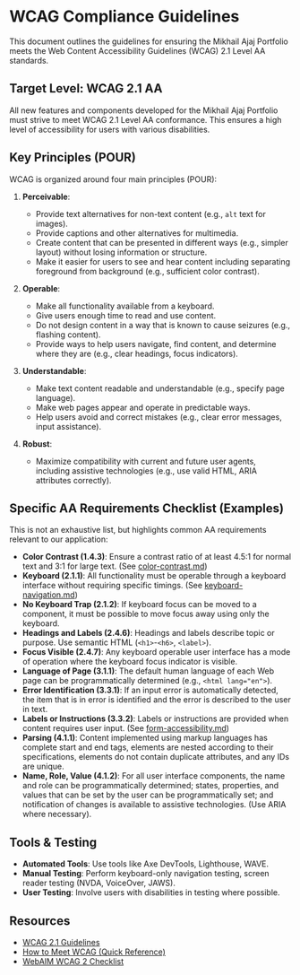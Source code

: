 # WCAG Compliance Guidelines

This document outlines the guidelines for ensuring the Mikhail Ajaj Portfolio meets the Web Content Accessibility Guidelines (WCAG) 2.1 Level AA standards.

## Target Level: WCAG 2.1 AA

All new features and components developed for the Mikhail Ajaj Portfolio must strive to meet WCAG 2.1 Level AA conformance. This ensures a high level of accessibility for users with various disabilities.

## Key Principles (POUR)

WCAG is organized around four main principles (POUR):

1.  **Perceivable**:
    *   Provide text alternatives for non-text content (e.g., `alt` text for images).
    *   Provide captions and other alternatives for multimedia.
    *   Create content that can be presented in different ways (e.g., simpler layout) without losing information or structure.
    *   Make it easier for users to see and hear content including separating foreground from background (e.g., sufficient color contrast).

2.  **Operable**:
    *   Make all functionality available from a keyboard.
    *   Give users enough time to read and use content.
    *   Do not design content in a way that is known to cause seizures (e.g., flashing content).
    *   Provide ways to help users navigate, find content, and determine where they are (e.g., clear headings, focus indicators).

3.  **Understandable**:
    *   Make text content readable and understandable (e.g., specify page language).
    *   Make web pages appear and operate in predictable ways.
    *   Help users avoid and correct mistakes (e.g., clear error messages, input assistance).

4.  **Robust**:
    *   Maximize compatibility with current and future user agents, including assistive technologies (e.g., use valid HTML, ARIA attributes correctly).

## Specific AA Requirements Checklist (Examples)

This is not an exhaustive list, but highlights common AA requirements relevant to our application:

*   **Color Contrast (1.4.3)**: Ensure a contrast ratio of at least 4.5:1 for normal text and 3:1 for large text. (See [color-contrast.md](./color-contrast.md))
*   **Keyboard (2.1.1)**: All functionality must be operable through a keyboard interface without requiring specific timings. (See [keyboard-navigation.md](./keyboard-navigation.md))
*   **No Keyboard Trap (2.1.2)**: If keyboard focus can be moved to a component, it must be possible to move focus away using only the keyboard.
*   **Headings and Labels (2.4.6)**: Headings and labels describe topic or purpose. Use semantic HTML (`<h1>`-`<h6>`, `<label>`).
*   **Focus Visible (2.4.7)**: Any keyboard operable user interface has a mode of operation where the keyboard focus indicator is visible.
*   **Language of Page (3.1.1)**: The default human language of each Web page can be programmatically determined (e.g., `<html lang="en">`).
*   **Error Identification (3.3.1)**: If an input error is automatically detected, the item that is in error is identified and the error is described to the user in text.
*   **Labels or Instructions (3.3.2)**: Labels or instructions are provided when content requires user input. (See [form-accessibility.md](./form-accessibility.md))
*   **Parsing (4.1.1)**: Content implemented using markup languages has complete start and end tags, elements are nested according to their specifications, elements do not contain duplicate attributes, and any IDs are unique.
*   **Name, Role, Value (4.1.2)**: For all user interface components, the name and role can be programmatically determined; states, properties, and values that can be set by the user can be programmatically set; and notification of changes is available to assistive technologies. (Use ARIA where necessary).

## Tools & Testing

*   **Automated Tools**: Use tools like Axe DevTools, Lighthouse, WAVE.
*   **Manual Testing**: Perform keyboard-only navigation testing, screen reader testing (NVDA, VoiceOver, JAWS).
*   **User Testing**: Involve users with disabilities in testing where possible.

## Resources

- [WCAG 2.1 Guidelines](https://www.w3.org/TR/WCAG21/)
- [How to Meet WCAG (Quick Reference)](https://www.w3.org/WAI/WCAG21/quickref/)
- [WebAIM WCAG 2 Checklist](https://webaim.org/standards/wcag/checklist)
